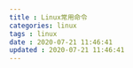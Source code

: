 ```yaml
---
title : Linux常用命令
categories: linux
tags : linux
date : 2020-07-21 11:46:41
updated : 2020-07-21 11:46:41
---
```

